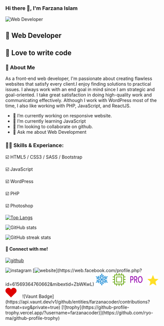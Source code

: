 ### Hi there 👋, I'm Farzana Islam
![Web Developer](https://scontent.fdac96-1.fna.fbcdn.net/v/t39.30808-6/468300333_122106995960645492_8152662826601013156_n.jpg?stp=dst-jpg_s960x960_tt6&_nc_cat=107&ccb=1-7&_nc_sid=cc71e4&_nc_eui2=AeF64fVj-nni2hWET2S6vaQUmFvXazolnyiYW9drOiWfKJ4xb1teYmn3JFf6gCafH8_0aLya7rVaYY5l_L8HoqEe&_nc_ohc=tvsUbai9RVAQ7kNvgG9I_Gc&_nc_zt=23&_nc_ht=scontent.fdac96-1.fna&_nc_gid=ADbYxb4giR_Tw7oK6VHorb5&oh=00_AYDGA2dHV6d8pxJIyX5PvOFJgzlMqLDjVchTW60Mxcif0g&oe=675C57E8)
## 👸 Web Developer

## 📝 Love to write code

### 🎀 About Me

As a front-end web developer, I'm passionate about creating flawless websites that satisfy every client.I enjoy finding solutions to practical issues. I always work with an end goal in mind since I am strategic and goal-oriented. I take great satisfaction in doing high-quality work and communicating effectively. Although I work with WordPress most of the time, I also like working with PHP, JavaScript, and ReactJS.

- 🔭 I’m currently working on responsive website. 
- 🌱 I’m currently learning JavaScript 
- 👯 I’m looking to collaborate on github. 
- 💬 Ask me about Web Development 

### 👨‍💻 Skills & Experiance:

☑️ HTML5 / CSS3 / SASS / Bootstrap

☑️ JavaScript

☑️ WordPress

☑️ PHP

☑️ Photoshop

[![Top Langs](https://github-readme-stats.vercel.app/api/top-langs/?username=farzanacoder)](https://github.com/anuraghazra/github-readme-stats)

![GitHub stats](https://github-readme-stats.vercel.app/api?username=farzanacoder&show_icons=true&count_private=true)  

![GitHub streak stats](https://streak-stats.demolab.com/?user=farzanacoder)  


#### 🍵 Connect with me!
[<img src='https://cdn.jsdelivr.net/npm/simple-icons@3.0.1/icons/github.svg' alt='github' height='40'>](https://github.com/farzanacoder) 

<img src='https://cdn.jsdelivr.net/npm/simple-icons@3.0.1/icons/instagram.svg' alt='instagram' height='40'>
[<img src='https://cdn.jsdelivr.net/npm/simple-icons@3.0.1/icons/icloud.svg' alt='website' height='40'>](https://web.facebook.com/profile.php?id=61569364760662&mibextid=ZbWKwL)  
<a href='https://archiveprogram.github.com/'><img src='https://raw.githubusercontent.com/acervenky/animated-github-badges/master/assets/acbadge.gif' width='40' height='40'></a> <a href='https://docs.github.com/en/developers'><img src='https://raw.githubusercontent.com/acervenky/animated-github-badges/master/assets/devbadge.gif' width='40' height='40'></a> <a href='https://github.com/pricing'><img src='https://raw.githubusercontent.com/acervenky/animated-github-badges/master/assets/pro.gif' width='40' height='40'></a> <a href='https://stars.github.com/'><img src='https://raw.githubusercontent.com/acervenky/animated-github-badges/master/assets/starbadge.gif' width='35' height='35'></a> <a href='https://docs.github.com/en/github/supporting-the-open-source-community-with-github-sponsors'><img src='https://raw.githubusercontent.com/acervenky/animated-github-badges/master/assets/sponsorbadge.gif' width='35' height='35'></a> 
![Vaunt Badge](https://api.vaunt.dev/v1/github/entities/farzanacoder/contributions?format=svg&private=true)  
[![trophy](https://github-profile-trophy.vercel.app/?username=farzanacoder)](https://github.com/ryo-ma/github-profile-trophy)


